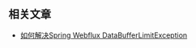 ## 相关文章

+ [如何解决Spring Webflux DataBufferLimitException](http://tu-yucheng.github.io/springreactive/2023/05/13/spring-webflux-databufferlimitexception.html)